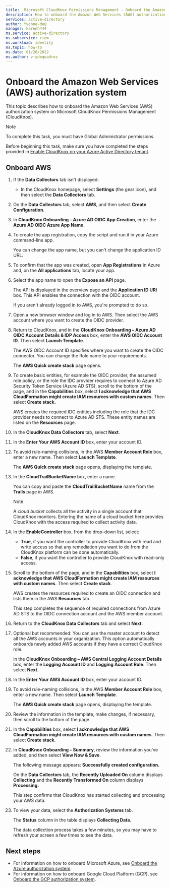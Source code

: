 ```yaml
---
title:  Microsoft CloudKnox Permissions Management - Onboard the Amazon Web Services (AWS) authorization system
description: How to onboard the Amazon Web Services (AWS) authorization system on Microsoft CloudKnox Permissions Management.
services: active-directory
author: Yvonne-deQ
manager: karenh444
ms.service: active-directory
ms.subservice: ciem
ms.workload: identity
ms.topic: how-to
ms.date: 01/20/2022
ms.author: v-ydequadros
---
```


# Onboard the Amazon Web Services (AWS) authorization system

This topic describes how to onboard the Amazon Web Services (AWS) authorization system on Microsoft CloudKnox Permissions Management (CloudKnox).

> [!NOTE] 
> To complete this task, you must have Global Administrator permissions.</p>Before beginning this task, make sure you have completed the steps provided in [Enable CloudKnox on your Azure Active Directory tenant](cloudknox-onboard-enable-tenant.md).

## Onboard AWS

1. If the **Data Collectors** tab isn't displayed: 

    - In the CloudKnox homepage, select **Settings** (the gear icon), and then select the **Data Collectors** tab.

1. On the **Data Collectors** tab, select **AWS**, and then select **Create Configuration**.

1. In **CloudKnox Onboarding – Azure AD OIDC App Creation**, enter the **Azure AD OIDC Azure App Name**.

1. To create the app registration, copy the script and run it in your Azure command-line app.

    You can change the app name, but you can't change the application ID URL.

1. To confirm that the app was created, open **App Registrations** in Azure and, on the **All applications** tab, locate your app.

1. Select the app name to open the **Expose an API** page.

    The API is displayed in the overview page and the **Application ID URI** box. This API enables the connection with the OIDC account.

    If you aren't already logged in to AWS, you're prompted to do so. 

1. Open a new browser window and log in to AWS. Then select the AWS account where you want to create the OIDC provider.

1. Return to CloudKnox, and in the **CloudKnox Onboarding – Azure AD OIDC Account Details & IDP Access** box, enter the **AWS OIDC Account ID**. Then select **Launch Template**.

    The AWS OIDC Account ID specifies where you want to create the OIDC connector. You can change the Role name to your requirements. 

    The **AWS Quick create stack** page opens. 

1. To create basic entities, for example the OIDC provider, the assumed role policy, or the role the IDC provider requires to connect to Azure AD Security Token Service (Azure AD STS), scroll to the bottom of the page, and in the **Capabilities** box, select **I acknowledge that AWS CloudFormation might create IAM resources with custom names**. Then select **Create stack.**

    AWS creates the required IDC entities including the role that the IDC provider needs to connect to Azure AD STS. These entity names are listed on the **Resources** page.

1. In the **CloudKnox Data Collectors** tab, select **Next**.

1. In the **Enter Your AWS Account ID** box, enter your account ID.

1. To avoid rule-naming collisions, in the AWS **Member Account Role** box, enter a new name. Then select **Launch Template**.

    The **AWS Quick create stack** page opens, displaying the template.

    <!---Insert AWS-template1.jpg, AWS-template2.jpg, AWS-template3.jpg--->

1. In the **CloudTrailBucketName** box, enter a name. 

    You can copy and paste the **CloudTrailBucketName** name from the **Trails** page in AWS.

    > [!NOTE] 
    >  A *cloud bucket* collects all the activity in a single account that CloudKnox monitors. Entering the name of a cloud bucket here provides CloudKnox with the access required to collect activity data. 

1. In the **EnableController** box, from the drop-down list, select: 

    - **True**, if you want the controller to provide CloudKnox with read and write access so that any remediation you want to do from the CloudKnox platform can be done automatically.
    - **False**, if you want the controller to provide CloudKnox with read-only access.

    <!---Insert AWS-template4.jpg--->

1. Scroll to the bottom of the page, and in the **Capabilities** box, select **I acknowledge that AWS CloudFormation might create IAM resources with custom names**. Then select **Create stack**.

    AWS creates the resources required to create an OIDC connection and lists them in the AWS **Resources** tab. 

    This step completes the sequence of required connections from Azure AD STS to the OIDC connection account and the AWS member account.

1. Return to the **CloudKnox Data Collectors** tab and select **Next**.

1. Optional but recommended: You can use the master account to detect all the AWS accounts in your organization. This option automatically onboards newly added AWS accounts if they have a correct CloudKnox role. 

    In the **CloudKnox Onboarding – AWS Central Logging Account Details** box, enter the **Logging Account ID** and **Logging Account Role**. Then select **Next**.

1. In the **Enter Your AWS Account ID** box, enter your account ID.

1. To avoid rule-naming collisions, in the AWS **Member Account Role** box, enter a new name. Then select **Launch Template**.

    The **AWS Quick create stack** page opens, displaying the template.

1. Review the information in the template, make changes, if necessary, then scroll to the bottom of the page.

1. In the **Capabilities** box, select **I acknowledge that AWS CloudFormation might create IAM resources with custom names**. Then select **Create stack**.

1. In **CloudKnox Onboarding – Summary**, review the information you’ve added, and then select **View Now & Save**.

    The following message appears: **Successfully created configuration.**

    On the **Data Collectors** tab, the **Recently Uploaded On** column displays **Collecting** and the **Recently Transformed On** column displays **Processing.** 

    This step confirms that CloudKnox has started collecting and processing your AWS data.

1. To view your data, select the **Authorization Systems** tab. 

    The **Status** column in the table displays **Collecting Data.**

    The data collection process takes a few minutes, so you may have to refresh your screen a few times to see the data.


## Next steps

- For information on how to onboard Microsoft Azure, see [Onboard the Azure authorization system](cloudknox-onboard-azure.md).
- For information on how to onboard Google Cloud Platform (GCP), see [Onboard the GCP authorization system](cloudknox-onboard-gcp.md).

